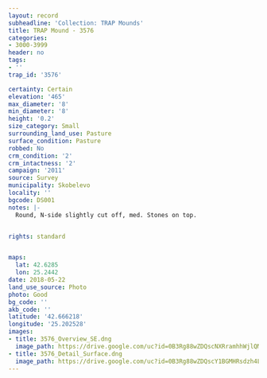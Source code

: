 ```yaml
---
layout: record
subheadline: 'Collection: TRAP Mounds'
title: TRAP Mound - 3576
categories:
- 3000-3999
header: no
tags:
- ''
trap_id: '3576'

certainty: Certain
elevation: '465'
max_diameter: '8'
min_diameter: '8'
height: '0.2'
size_category: Small
surrounding_land_use: Pasture
surface_condition: Pasture
robbed: No
crm_condition: '2'
crm_intactness: '2'
campaign: '2011'
source: Survey
municipality: Skobelevo
locality: ''
bgcode: DS001
notes: |-
  Round, N-side slightly cut off, med. Stones on top.


rights: standard


maps:
  lat: 42.6285
  lon: 25.2442
date: 2018-05-22
land_use_source: Photo
photo: Good
bg_code: ''
akb_code: ''
latitude: '42.666218'
longitude: '25.202528'
images:
- title: 3576_Overview_SE.dng
  image_path: https://drive.google.com/uc?id=0B3Rg88wZDQscNXRramhhWjlQMGc
- title: 3576_Detail_Surface.dng
  image_path: https://drive.google.com/uc?id=0B3Rg88wZDQscY1BGMHRsdzh4LWs
---
```

